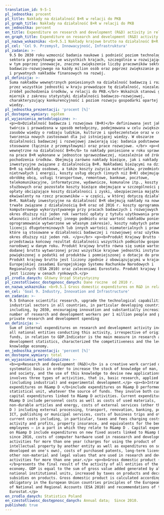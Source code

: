 ```yaml
---
translation_id: 9-5-1
pl_jednostka: procent
pl_title: Nakłady na działalność B+R w relacji do PKB
pl_graph_title: Nakłady na działalność B+R w relacji do PKB
en_jednostka: percent
en_title: Expenditure on research and development (R&D) activity in relation to GDP
en_graph_title: Expenditure on research and development (R&D) activity in relation to GDP
pl_nazwa_wskaznika: <b>9.5.1 Nakłady krajowe brutto na działalność B+R w relacji do PKB</b>
pl_cel: 'Cel 9. Przemysł, Innowacyjność, Infrastruktura'
pl_zadanie: >-
  9.5 Do 2030 roku wzmocnić badania naukowe i podnieść poziom technologiczny
  sektora przemysłowego we wszystkich krajach, szczególnie w rozwijających się,
  w tym poprzez innowacje, znaczne zwiększenie liczby pracowników sektora
  badawczo-rozwojowego na każdy milion osób oraz poprzez zwiększanie publicznych
  i prywatnych nakładów finansowych na rozwój.
pl_definicja: >-
  Suma nakładów wewnętrznych poniesionych na działalność badawczą i rozwojową
  przez wszystkie jednostki w kraju prowadzące tę działalność, niezależnie od
  źródeł pochodzenia środków, w relacji do PKB.</br> Wskaźnik stanowi główny
  miernik z zakresu statystyki działalności badawczo-rozwojowej,
  charakteryzujący konkurencyjność i poziom rozwoju gospodarki opartej na
  wiedzy.
pl_jednostka_prezentacji: 'procent [%]'
pl_dostepne_wymiary: ogółem
pl_wyjasnienia_metodologiczne: >-
  <p><b>Działalność badawcza i rozwojowa (B+R)</b> definiowana jest jako praca
  twórcza i prowadzona w sposób metodyczny, podejmowana w celu zwiększenia
  zasobów wiedzy o rodzaju ludzkim, kulturze i społeczeństwie oraz w celu
  tworzenia nowych zastosowań dla już istniejącej wiedzy. W obszarze
  działalności badawczej i rozwojowej zawierają się: badania podstawowe,
  stosowane (łącznie z przemysłowymi) oraz prace rozwojowe. </br> <p><b>Nakłady
  wewnętrzne na działalność B+R</b> to nakłady poniesione w roku sprawozdawczym
  na prace B+R wykonane w jednostce sprawozdawczej, niezależnie od źródła
  pochodzenia środków. Obejmują zarówno nakłady bieżące, jak i nakłady
  inwestycyjne związane z działalnością B+R. Nakładami bieżącymi na działalność
  B+R są nakłady osobowe, a także koszty zużycia materiałów, przedmiotów
  nietrwałych i energii, koszty usług obcych (innych niż B+R) obejmujące:
  obróbkę obcą, usługi transportowe, remontowe, bankowe, pocztowe,
  telekomunikacyjne, informatyczne, wydawnicze, komunalne itp., koszty podróży
  służbowych oraz pozostałe koszty bieżące obejmujące w szczególności podatki i
  opłaty obciążające koszty działalności i zyski, ubezpieczenia majątkowe i
  ekwiwalenty na rzecz pracowników – w części, w której dotyczą działalności
  B+R. Nakłady inwestycyjne na działalność B+R obejmują nakłady na nowe środki
  trwałe związane z działalnością B+R oraz od 2016 r. koszty oprogramowania
  komputerowego wykorzystywanego przy pracach badawczych i rozwojowych przez
  okres dłuższy niż jeden rok (wartość opłaty z tytułu użytkowania produktu
  własności intelektualnej innego podmiotu oraz wartość nakładów poniesionych na
  oprogramowanie wytworzone we własnym zakresie), koszty nabytych patentów,
  licencji długoterminowych lub innych wartości niematerialnych i prawnych,
  które są stosowane w działalności badawczej i rozwojowej oraz użytkowane przez
  okres dłuższy niż jeden rok. </p></br> <p><b>Produkt Krajowy Brutto (PKB)</b>
  przedstawia końcowy rezultat działalności wszystkich podmiotów gospodarki
  narodowej w danym roku. Produkt krajowy brutto równa się sumie wartości
  dodanej brutto wytworzonej przez wszystkie krajowe jednostki instytucjonalne
  powiększonej o podatki od produktów i pomniejszonej o dotacje do produktów.
  Produkt krajowy brutto jest liczony zgodnie z obowiązującymi w krajach Unii
  Europejskiej zasadami Europejskiego Systemu Rachunków Narodowych i
  Regionalnych (ESA 2010) oraz zaleceniami Eurostatu. Produkt krajowy brutto
  jest liczony w cenach rynkowych.</p>
pl_zrodlo_danych: Główny Urząd Statystyczny
pl_czestotliwosc_dostępnosc_danych: Dane roczne  od 2010 r.
en_nazwa_wskaznika: <b>9.5.1 Gross domestic expenditures on R&D in relation to GDP</b>
en_cel: 'Goal 9. Industry, Innovation and Infrastructure'
en_zadanie: >-
  9.5 Enhance scientific research, upgrade the technological capabilities of
  industrial sectors in all countries, in particular developing countries,
  including, by 2030, encouraging innovation and substantially increasing the
  number of research and development workers per 1 million people and public and
  private research and development spending
en_definicja: >-
  Sum of internal expenditures on research and development activity incurred by
  all national entities conducting this activity, irrespective of origin of the
  funds, in relation to GDP.Indicator is the main measure in research and
  development statistics, characterized the competitiveness and the level of
  knowledge economy.
en_jednostka_prezentacji: 'percent [%]'
en_dostepne_wymiary: total
en_wyjasnienia_metodologiczne: >-
  <b><p>Research and development (R&D)</b> is a creative work carried out on a
  systematic basis in order to increase the stock of knowledge of man, culture
  and society, and the use of this knowledge to devise new applications. It
  involves three types of activities, that is, basic research, applied research
  (including industrial) and experimental development.</p> <p><b>Intramural
  expenditures on R&amp D </b>include expenditures on R&amp D performed within a
  statistical unit, whatever the source of funds. They involve both current and
  capital expenditures linked to R&amp D activities. Current expenditures on
  R&amp D include personnel costs as well as costs of used materials,
  non-durable articles and energy, costs of external services (other than R&amp
  D ) including external processing, transport, renovation, banking, postal,
  ICT, publishing or municipal services, costs of business trips and other
  current costs including, in particular, taxes and fees charging costs of
  activity and profits, property insurance, and equivalents for the benefit of
  employees – in a part in which they relate to R&amp D . Capital expenditures
  on R&amp D include expenditures on new fixed assets linked to R&amp D and,
  since 2016, costs of computer hardware used in reasearch and development
  activities for more than one year (charges for using the product of
  intellectual property by another entity as well as expenditures on software
  developed on one's own), costs of purchased patents, long-term licenses or
  other non-material and legal values that are used in research and development
  activities for more than one year.</p> <p><b>Gross domestic product (GDP)
  </b>presents the final result of the activity of all entities of the national
  economy. GDP is equal to the sum of gross value added generated by all
  national institutional units, increased by taxes on products and decreased by
  subsidies on products. Gross domestic product is calculated according to
  obligatory in the European Union countries principles of the European System
  of National and Regional Accounts (ESA 2010) and recommendations of the
  Eurostat.</p>
en_zrodlo_danych: Statistics Poland
en_czestotliwosc_dostępnosc_danych: Annual data;  Since 2010.
published: true
---
```

